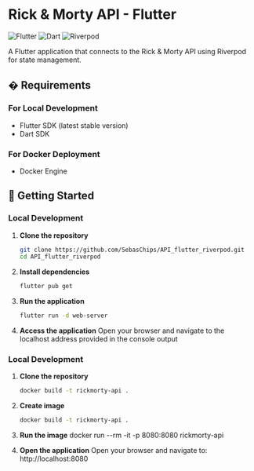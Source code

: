 # Rick & Morty API - Flutter

![Flutter](https://img.shields.io/badge/Flutter-%2302569B.svg?style=for-the-badge&logo=Flutter&logoColor=white)
![Dart](https://img.shields.io/badge/Dart-0175C2?style=for-the-badge&logo=dart&logoColor=white)
![Riverpod](https://img.shields.io/badge/Riverpod-8A2BE2?style=for-the-badge)

A Flutter application that connects to the Rick & Morty API using Riverpod for state management.

## � Requirements

### For Local Development
- Flutter SDK (latest stable version)
- Dart SDK

### For Docker Deployment
- Docker Engine

## 🚀 Getting Started

### Local Development

1. **Clone the repository**
   ```bash
   git clone https://github.com/SebasChips/API_flutter_riverpod.git
   cd API_flutter_riverpod

2. **Install dependencies**
   ```bash
   flutter pub get

3. **Run the application**
   ```bash
   flutter run -d web-server

4. **Access the application**
    Open your browser and navigate to the localhost address provided in the console output

### Local Development

1. **Clone the repository**
   ```bash
   docker build -t rickmorty-api .

2. **Create image**
   ```bash
   docker build -t rickmorty-api .

3. **Run the image**
   docker run --rm -it -p 8080:8080 rickmorty-api
   
4. **Open the application**
   Open your browser and navigate to: http://localhost:8080
